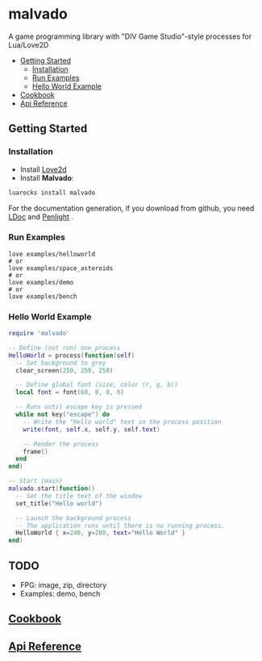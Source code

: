 # malvado
A game programming library with  "DIV Game Studio"-style processes for Lua/Love2D

- [Getting Started](#getting-started)
  - [Installation](#installation)
  - [Run Examples](#examples)
  - [Hello World Example](#hello-world-example)
- [Cookbook](#cookbook)
- [Api Reference](#api-reference)

## Getting Started

### Installation
* Install [Love2d](https://love2d.org/)
* Install **Malvado**:
```bash
luarocks install malvado
```
For the documentation generation, if you download from github, you need [LDoc](https://github.com/stevedonovan/LDoc) and [Penlight](https://github.com/stevedonovan/Penlight) .

### Run Examples
```
love examples/helloworld
# or
love examples/space_asteroids
# or
love examples/demo
# or
love examples/bench
```

### Hello World Example

```lua
require 'malvado'

-- Define (not run) one process
HelloWorld = process(function(self)
  -- Set background to grey
  clear_screen(250, 250, 250)

  -- Define global font (size, color (r, g, b))
  local font = font(60, 0, 0, 0)

  -- Runs until escape key is pressed
  while not key("escape") do
    -- Write the "Hello world" text in the process position
    write(font, self.x, self.y, self.text)

    -- Render the process
    frame()
  end
end)

-- Start (main)
malvado.start(function()
  -- Set the title text of the window
  set_title("Hello world")

  -- Launch the background process
  -- The application runs until there is no running process.
  HelloWorld { x=240, y=280, text="Hello World" }
end)
```

## TODO
- FPG: image, zip, directory
- Examples: demo, bench

## [Cookbook](doc/cookbook.md)
## [Api Reference](https://cdn.rawgit.com/jepemo/malvado/master/doc/index.html)

